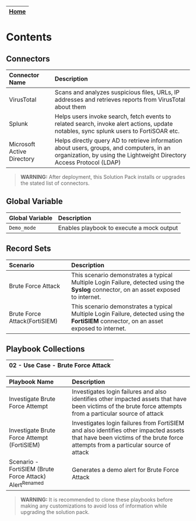 | [Home](../README.md) | 
|----------------------| 

# Contents

## Connectors

| Connector Name | Description |
| :-             | :-          |
| VirusTotal     | Scans and analyzes suspicious files, URLs, IP addresses and retrieves reports from VirusTotal about them |
| Splunk         | Helps users invoke search, fetch events to related search, invoke alert actions, update notables, sync splunk users to FortiSOAR etc. |
| Microsoft Active Directory | Helps directly query AD to retrieve information about users, groups, and computers, in an organization, by using the Lightweight Directory Access Protocol (LDAP) |

> **WARNING:** After deployment, this Solution Pack installs or upgrades the stated list of connectors.

## Global Variable
| Global Variable | Description |
| :-              | :-          |
 |`Demo_mode`     | Enables playbook to execute a mock output |

## Record Sets
| Scenario          | Description |
| :-                | :-          |
|Brute Force Attack | This scenario demonstrates a typical Multiple Login Failure, detected using the **Syslog** connector, on an asset exposed to internet. |
|Brute Force Attack(FortiSIEM)| This scenario demonstrates a typical Multiple Login Failure, detected using the **FortiSIEM** connector, on an asset exposed to internet. |

## Playbook Collections
| 02 - Use Case - Brute Force Attack |
|:-                                      |

|**Playbook Name**|**Description**|
| :- | :- |
|Investigate Brute Force Attempt|Investigates login failures and also identifies other impacted assets that have been victims of the brute force attempts from a particular source of attack|
|Investigate Brute Force Attempt (FortiSIEM)|Investigates login failures from FortiSIEM and also identifies other impacted assets that have been victims of the brute force attempts from a particular source of attack|
|Scenario - FortiSIEM (Brute Force Attack) Alert<sup>Renamed</sup>|Generates a demo alert for Brute Force Attack|

>**WARNING:** It is recommended to clone these playbooks before making any customizations to avoid loss of information while upgrading the solution pack.